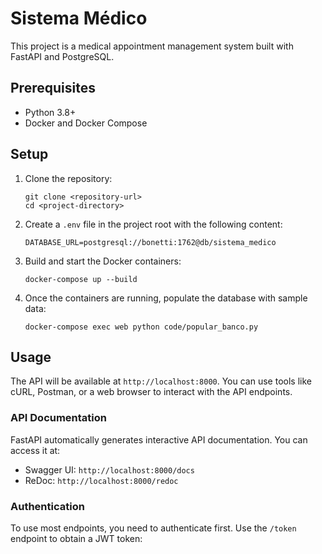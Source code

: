 # Sistema Médico

This project is a medical appointment management system built with FastAPI and PostgreSQL.

## Prerequisites

- Python 3.8+
- Docker and Docker Compose

## Setup

1. Clone the repository:
   ```
   git clone <repository-url>
   cd <project-directory>
   ```

2. Create a `.env` file in the project root with the following content:
   ```
   DATABASE_URL=postgresql://bonetti:1762@db/sistema_medico
   ```

3. Build and start the Docker containers:
   ```
   docker-compose up --build
   ```

4. Once the containers are running, populate the database with sample data:
   ```
   docker-compose exec web python code/popular_banco.py
   ```

## Usage

The API will be available at `http://localhost:8000`. You can use tools like cURL, Postman, or a web browser to interact with the API endpoints.

### API Documentation

FastAPI automatically generates interactive API documentation. You can access it at:

- Swagger UI: `http://localhost:8000/docs`
- ReDoc: `http://localhost:8000/redoc`

### Authentication

To use most endpoints, you need to authenticate first. Use the `/token` endpoint to obtain a JWT token:

